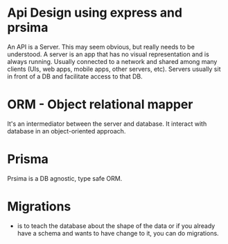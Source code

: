 # Api Design using express and prsima

An API is a Server. This may seem obvious, but really needs to be understood. A server is an app that has no visual representation and is always running. Usually connected to a network and shared among many clients (UIs, web apps, mobile apps, other servers, etc). Servers usually sit in front of a DB and facilitate access to that DB.

# ORM - Object relational mapper

It's an intermediator between the server and database. It interact with database in an object-oriented approach.

# Prisma

Prsima is a DB agnostic, type safe ORM.

# Migrations

- is to teach the database about the shape of the data or if you already have a schema and wants to have change to it, you can do migrations.
